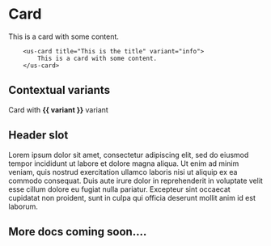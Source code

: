 # Card

<us-card title="This is the title" variant="info" class="mb-2">This is a card with some content.</us-card>

```vue
    <us-card title="This is the title" variant="info">
        This is a card with some content.
    </us-card>
```

## Contextual variants

<div v-for="(variant, index) in variants" :key="index">
    <us-card title="This is the card title" :variant="variant" class="my-2">
        Card with <strong>{{ variant }}</strong> variant
    </us-card>
</div>

## Header slot

<us-card variant="info" class="m-2"><template v-slot:title><h2>A <i>custom</i> html header</h2></template>Lorem ipsum dolor sit amet, consectetur adipiscing elit, sed do eiusmod tempor incididunt ut labore et dolore magna aliqua. Ut enim ad minim veniam, quis nostrud exercitation ullamco laboris nisi ut aliquip ex ea commodo consequat. Duis aute irure dolor in reprehenderit in voluptate velit esse cillum dolore eu fugiat nulla pariatur. Excepteur sint occaecat cupidatat non proident, sunt in culpa qui officia deserunt mollit anim id est laborum.</us-card>

## More docs coming soon....



<script>
export default {
    data() {
        return {
            variants: [
                'primary',
                'secondary',
                'success',
                'warning',
                'info',
                'danger',
                'dark',
                'light',
                'muted',
                //'transparent',
                'white',
                'black'
            ]
        };
    }
}
</script>